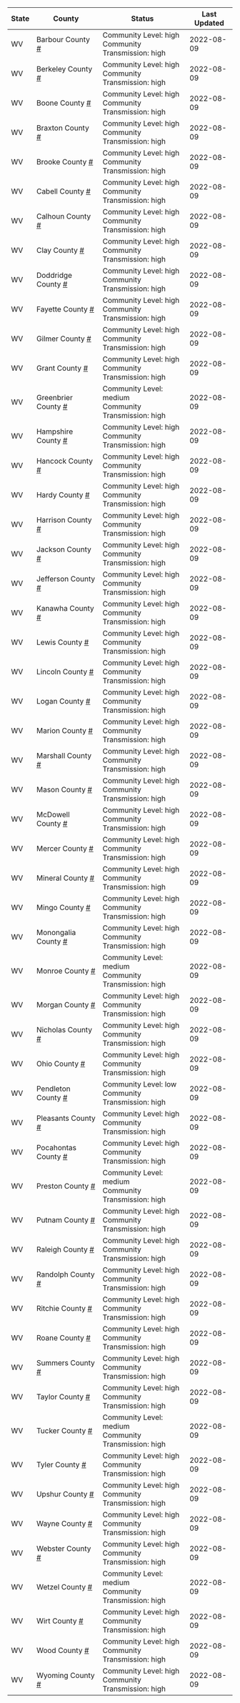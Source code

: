 State | County | Status | Last Updated
--- | --- | --- | --- 
WV | Barbour County <a href="#barbour_county">#</a> | <a name="barbour_county"></a>Community Level: high<br/>Community Transmission: high | 2022-08-09
WV | Berkeley County <a href="#berkeley_county">#</a> | <a name="berkeley_county"></a>Community Level: high<br/>Community Transmission: high | 2022-08-09
WV | Boone County <a href="#boone_county">#</a> | <a name="boone_county"></a>Community Level: high<br/>Community Transmission: high | 2022-08-09
WV | Braxton County <a href="#braxton_county">#</a> | <a name="braxton_county"></a>Community Level: high<br/>Community Transmission: high | 2022-08-09
WV | Brooke County <a href="#brooke_county">#</a> | <a name="brooke_county"></a>Community Level: high<br/>Community Transmission: high | 2022-08-09
WV | Cabell County <a href="#cabell_county">#</a> | <a name="cabell_county"></a>Community Level: high<br/>Community Transmission: high | 2022-08-09
WV | Calhoun County <a href="#calhoun_county">#</a> | <a name="calhoun_county"></a>Community Level: high<br/>Community Transmission: high | 2022-08-09
WV | Clay County <a href="#clay_county">#</a> | <a name="clay_county"></a>Community Level: high<br/>Community Transmission: high | 2022-08-09
WV | Doddridge County <a href="#doddridge_county">#</a> | <a name="doddridge_county"></a>Community Level: high<br/>Community Transmission: high | 2022-08-09
WV | Fayette County <a href="#fayette_county">#</a> | <a name="fayette_county"></a>Community Level: high<br/>Community Transmission: high | 2022-08-09
WV | Gilmer County <a href="#gilmer_county">#</a> | <a name="gilmer_county"></a>Community Level: high<br/>Community Transmission: high | 2022-08-09
WV | Grant County <a href="#grant_county">#</a> | <a name="grant_county"></a>Community Level: high<br/>Community Transmission: high | 2022-08-09
WV | Greenbrier County <a href="#greenbrier_county">#</a> | <a name="greenbrier_county"></a>Community Level: medium<br/>Community Transmission: high | 2022-08-09
WV | Hampshire County <a href="#hampshire_county">#</a> | <a name="hampshire_county"></a>Community Level: high<br/>Community Transmission: high | 2022-08-09
WV | Hancock County <a href="#hancock_county">#</a> | <a name="hancock_county"></a>Community Level: high<br/>Community Transmission: high | 2022-08-09
WV | Hardy County <a href="#hardy_county">#</a> | <a name="hardy_county"></a>Community Level: high<br/>Community Transmission: high | 2022-08-09
WV | Harrison County <a href="#harrison_county">#</a> | <a name="harrison_county"></a>Community Level: high<br/>Community Transmission: high | 2022-08-09
WV | Jackson County <a href="#jackson_county">#</a> | <a name="jackson_county"></a>Community Level: high<br/>Community Transmission: high | 2022-08-09
WV | Jefferson County <a href="#jefferson_county">#</a> | <a name="jefferson_county"></a>Community Level: high<br/>Community Transmission: high | 2022-08-09
WV | Kanawha County <a href="#kanawha_county">#</a> | <a name="kanawha_county"></a>Community Level: high<br/>Community Transmission: high | 2022-08-09
WV | Lewis County <a href="#lewis_county">#</a> | <a name="lewis_county"></a>Community Level: high<br/>Community Transmission: high | 2022-08-09
WV | Lincoln County <a href="#lincoln_county">#</a> | <a name="lincoln_county"></a>Community Level: high<br/>Community Transmission: high | 2022-08-09
WV | Logan County <a href="#logan_county">#</a> | <a name="logan_county"></a>Community Level: high<br/>Community Transmission: high | 2022-08-09
WV | Marion County <a href="#marion_county">#</a> | <a name="marion_county"></a>Community Level: high<br/>Community Transmission: high | 2022-08-09
WV | Marshall County <a href="#marshall_county">#</a> | <a name="marshall_county"></a>Community Level: high<br/>Community Transmission: high | 2022-08-09
WV | Mason County <a href="#mason_county">#</a> | <a name="mason_county"></a>Community Level: high<br/>Community Transmission: high | 2022-08-09
WV | McDowell County <a href="#mcdowell_county">#</a> | <a name="mcdowell_county"></a>Community Level: high<br/>Community Transmission: high | 2022-08-09
WV | Mercer County <a href="#mercer_county">#</a> | <a name="mercer_county"></a>Community Level: high<br/>Community Transmission: high | 2022-08-09
WV | Mineral County <a href="#mineral_county">#</a> | <a name="mineral_county"></a>Community Level: high<br/>Community Transmission: high | 2022-08-09
WV | Mingo County <a href="#mingo_county">#</a> | <a name="mingo_county"></a>Community Level: high<br/>Community Transmission: high | 2022-08-09
WV | Monongalia County <a href="#monongalia_county">#</a> | <a name="monongalia_county"></a>Community Level: high<br/>Community Transmission: high | 2022-08-09
WV | Monroe County <a href="#monroe_county">#</a> | <a name="monroe_county"></a>Community Level: medium<br/>Community Transmission: high | 2022-08-09
WV | Morgan County <a href="#morgan_county">#</a> | <a name="morgan_county"></a>Community Level: high<br/>Community Transmission: high | 2022-08-09
WV | Nicholas County <a href="#nicholas_county">#</a> | <a name="nicholas_county"></a>Community Level: high<br/>Community Transmission: high | 2022-08-09
WV | Ohio County <a href="#ohio_county">#</a> | <a name="ohio_county"></a>Community Level: high<br/>Community Transmission: high | 2022-08-09
WV | Pendleton County <a href="#pendleton_county">#</a> | <a name="pendleton_county"></a>Community Level: low<br/>Community Transmission: high | 2022-08-09
WV | Pleasants County <a href="#pleasants_county">#</a> | <a name="pleasants_county"></a>Community Level: high<br/>Community Transmission: high | 2022-08-09
WV | Pocahontas County <a href="#pocahontas_county">#</a> | <a name="pocahontas_county"></a>Community Level: high<br/>Community Transmission: high | 2022-08-09
WV | Preston County <a href="#preston_county">#</a> | <a name="preston_county"></a>Community Level: medium<br/>Community Transmission: high | 2022-08-09
WV | Putnam County <a href="#putnam_county">#</a> | <a name="putnam_county"></a>Community Level: high<br/>Community Transmission: high | 2022-08-09
WV | Raleigh County <a href="#raleigh_county">#</a> | <a name="raleigh_county"></a>Community Level: high<br/>Community Transmission: high | 2022-08-09
WV | Randolph County <a href="#randolph_county">#</a> | <a name="randolph_county"></a>Community Level: high<br/>Community Transmission: high | 2022-08-09
WV | Ritchie County <a href="#ritchie_county">#</a> | <a name="ritchie_county"></a>Community Level: high<br/>Community Transmission: high | 2022-08-09
WV | Roane County <a href="#roane_county">#</a> | <a name="roane_county"></a>Community Level: high<br/>Community Transmission: high | 2022-08-09
WV | Summers County <a href="#summers_county">#</a> | <a name="summers_county"></a>Community Level: high<br/>Community Transmission: high | 2022-08-09
WV | Taylor County <a href="#taylor_county">#</a> | <a name="taylor_county"></a>Community Level: high<br/>Community Transmission: high | 2022-08-09
WV | Tucker County <a href="#tucker_county">#</a> | <a name="tucker_county"></a>Community Level: medium<br/>Community Transmission: high | 2022-08-09
WV | Tyler County <a href="#tyler_county">#</a> | <a name="tyler_county"></a>Community Level: high<br/>Community Transmission: high | 2022-08-09
WV | Upshur County <a href="#upshur_county">#</a> | <a name="upshur_county"></a>Community Level: high<br/>Community Transmission: high | 2022-08-09
WV | Wayne County <a href="#wayne_county">#</a> | <a name="wayne_county"></a>Community Level: high<br/>Community Transmission: high | 2022-08-09
WV | Webster County <a href="#webster_county">#</a> | <a name="webster_county"></a>Community Level: high<br/>Community Transmission: high | 2022-08-09
WV | Wetzel County <a href="#wetzel_county">#</a> | <a name="wetzel_county"></a>Community Level: medium<br/>Community Transmission: high | 2022-08-09
WV | Wirt County <a href="#wirt_county">#</a> | <a name="wirt_county"></a>Community Level: high<br/>Community Transmission: high | 2022-08-09
WV | Wood County <a href="#wood_county">#</a> | <a name="wood_county"></a>Community Level: high<br/>Community Transmission: high | 2022-08-09
WV | Wyoming County <a href="#wyoming_county">#</a> | <a name="wyoming_county"></a>Community Level: high<br/>Community Transmission: high | 2022-08-09
